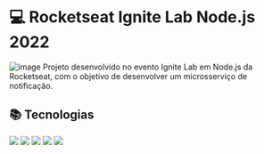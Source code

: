 # 💻 Rocketseat Ignite Lab Node.js 2022
![image](https://user-images.githubusercontent.com/100969819/207184569-0b8e12e0-80b9-42bf-aa24-c877b281db4b.png)
Projeto desenvolvido no evento Ignite Lab em Node.js da Rocketseat, com o objetivo de desenvolver um microsserviço de notificação.

## 📚 Tecnologias

<p>
    <img src="https://img.shields.io/badge/node.js-6DA55F?style=for-the-badge&logo=node.js&logoColor=white">
    <img src="https://img.shields.io/badge/nestjs-%23E0234E.svg?style=for-the-badge&logo=nestjs&logoColor=white">
    <img src="https://img.shields.io/badge/Prisma-3982CE?style=for-the-badge&logo=Prisma&logoColor=white">
    <img src="https://img.shields.io/badge/-jest-%23C21325?style=for-the-badge&logo=jest&logoColor=white">
    <img src="https://img.shields.io/badge/typescript-%23007ACC.svg?style=for-the-badge&logo=typescript&logoColor=white">
</p>
